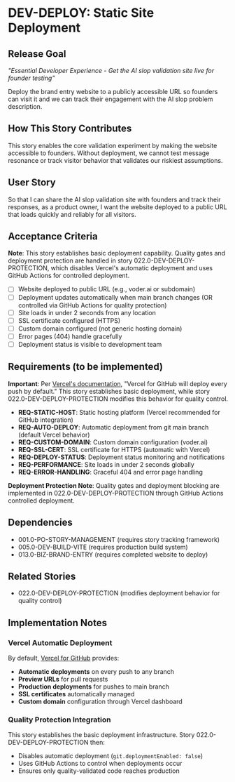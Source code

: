 # DEV-DEPLOY: Static Site Deployment

## Release Goal

_"Essential Developer Experience - Get the AI slop validation site live for founder testing"_

Deploy the brand entry website to a publicly accessible URL so founders can visit it and we can track their engagement with the AI slop problem description.

## How This Story Contributes

This story enables the core validation experiment by making the website accessible to founders. Without deployment, we cannot test message resonance or track visitor behavior that validates our riskiest assumptions.

## User Story

So that I can share the AI slop validation site with founders and track their responses, as a product owner, I want the website deployed to a public URL that loads quickly and reliably for all visitors.

## Acceptance Criteria

**Note**: This story establishes basic deployment capability. Quality gates and deployment protection are handled in story 022.0-DEV-DEPLOY-PROTECTION, which disables Vercel's automatic deployment and uses GitHub Actions for controlled deployment.

- [ ] Website deployed to public URL (e.g., voder.ai or subdomain)
- [ ] Deployment updates automatically when main branch changes (OR controlled via GitHub Actions for quality protection)
- [ ] Site loads in under 2 seconds from any location
- [ ] SSL certificate configured (HTTPS)
- [ ] Custom domain configured (not generic hosting domain)
- [ ] Error pages (404) handle gracefully
- [ ] Deployment status is visible to development team

## Requirements (to be implemented)

**Important**: Per [Vercel's documentation](https://vercel.com/docs/git/vercel-for-github), "Vercel for GitHub will deploy every push by default." This story establishes basic deployment, while story 022.0-DEV-DEPLOY-PROTECTION modifies this behavior for quality control.

- **REQ-STATIC-HOST**: Static hosting platform (Vercel recommended for GitHub integration)
- **REQ-AUTO-DEPLOY**: Automatic deployment from git main branch (default Vercel behavior)
- **REQ-CUSTOM-DOMAIN**: Custom domain configuration (voder.ai)
- **REQ-SSL-CERT**: SSL certificate for HTTPS (automatic with Vercel)
- **REQ-DEPLOY-STATUS**: Deployment status monitoring and notifications
- **REQ-PERFORMANCE**: Site loads in under 2 seconds globally
- **REQ-ERROR-HANDLING**: Graceful 404 and error page handling

**Deployment Protection Note**: Quality gates and deployment blocking are implemented in 022.0-DEV-DEPLOY-PROTECTION through GitHub Actions controlled deployment.

## Dependencies

- 001.0-PO-STORY-MANAGEMENT (requires story tracking framework)
- 005.0-DEV-BUILD-VITE (requires production build system)
- 013.0-BIZ-BRAND-ENTRY (requires completed website to deploy)

## Related Stories

- 022.0-DEV-DEPLOY-PROTECTION (modifies deployment behavior for quality control)

## Implementation Notes

### Vercel Automatic Deployment

By default, [Vercel for GitHub](https://vercel.com/docs/git/vercel-for-github) provides:

- **Automatic deployments** on every push to any branch
- **Preview URLs** for pull requests
- **Production deployments** for pushes to main branch
- **SSL certificates** automatically managed
- **Custom domain** configuration through Vercel dashboard

### Quality Protection Integration

This story establishes the basic deployment infrastructure. Story 022.0-DEV-DEPLOY-PROTECTION then:

- Disables automatic deployment (`git.deploymentEnabled: false`)
- Uses GitHub Actions to control when deployments occur
- Ensures only quality-validated code reaches production
